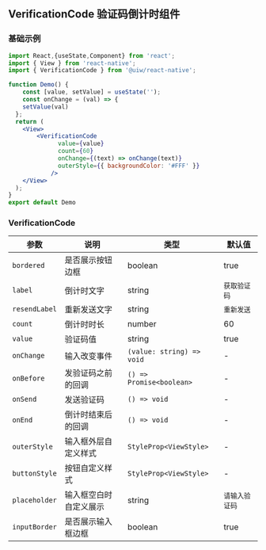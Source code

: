 VerificationCode 验证码倒计时组件
---

### 基础示例

```jsx mdx:preview&background=#bebebe29
import React,{useState,Component} from 'react';
import { View } from 'react-native';
import { VerificationCode } from '@uiw/react-native';

function Demo() {
    const [value, setValue] = useState('');
    const onChange = (val) => {
    setValue(val)
  };
  return (
    <View>
        <VerificationCode
              value={value}
              count={60}
              onChange={(text) => onChange(text)}
              outerStyle={{ backgroundColor: '#FFF' }}
            />
    </View>
  );
}
export default Demo
```

### VerificationCode

| 参数 | 说明 | 类型 | 默认值 |
|------|------|-----|------|
| `bordered` | 是否展示按钮边框 | boolean | true |
| `label` | 倒计时文字| string | `获取验证码` |
| `resendLabel` | 重新发送文字	 | string | `重新发送` |
| `count` | 倒计时时长	 | number | 60 |
| `value` | 验证码值 | string | true |
| `onChange` | 输入改变事件 | `(value: string) => void` | - |
| `onBefore` | 发验证码之前的回调 | `() => Promise<boolean>` | - |
| `onSend` | 发送验证码 | `() => void` | - |
| `onEnd` | 倒计时结束后的回调 | `() => void` | - |
| `outerStyle` | 输入框外层自定义样式 | `StyleProp<ViewStyle>` | - |
| `buttonStyle` | 按钮自定义样式 | `StyleProp<ViewStyle>` | - |
| `placeholder` | 输入框空白时自定义展示 | string | `请输入验证码` |
| `inputBorder` | 是否展示输入框边框 | boolean | true |
